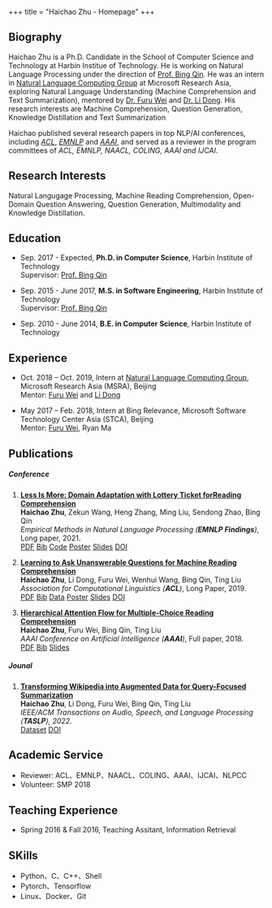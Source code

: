 +++
title = "Haichao Zhu - Homepage"
+++

## Biography

<!-- {{< figure class="avatar" src="/avatar.png" alt="avatar">}} -->
Haichao Zhu is a Ph.D. Candidate in the School of Computer Science and Technology at Harbin Institue of Technology.
He is working on Natural Language Processing under the direction of [Prof. Bing Qin](http://ir.hit.edu.cn/~qinb/).
He was an intern in [Natural Language Computing Group](https://www.microsoft.com/en-us/research/group/natural-language-computing/) at Microsoft Research Asia, exploring Natural Language Understanding (Machine Comprehension and Text Summarization), mentored by [Dr. Furu Wei](http://gitnlp.org/index.html) and [Dr. Li Dong](http://dong.li).
His research interests are Machine Comprehension, Question Generation, Knowledge Distillation and Text Summarization 

Haichao published several research papers in top NLP/AI conferences, including [*ACL*](http://www.acl2019.org/EN/index.xhtml), [*EMNLP*](https://2021.emnlp.org/) and [*AAAI*](https://aaai.org/Conferences/AAAI-18/), and served as a reviewer in the program committees of *ACL, EMNLP, NAACL, COLING, AAAI and IJCAI*.


## Research Interests
Natural Langugage Processing, Machine Reading Comprehension, Open-Domain Question Answering, Question Generation, Multimodality and Knowledge Distillation.

## Education

- Sep. 2017 - Expected, **Ph.D. in Computer Science**, Harbin Institute of Technology <br> Supervisor: [Prof. Bing Qin](http://ir.hit.edu.cn/~qinb/)

- Sep. 2015 - June 2017, **M.S. in Software Engineering**, Harbin Institute of Technology <br> Supervisor: [Prof. Bing Qin](http://ir.hit.edu.cn/~qinb/)

- Sep. 2010 - June 2014, **B.E. in Computer Science**, Harbin Institute of Technology

## Experience

- Oct. 2018 – Oct. 2019, Intern at [Natural Language Computing Group](https://www.microsoft.com/en-us/research/group/natural-language-computing/), Microsoft Research Asia (MSRA), Beijing <br> Mentor: [Furu Wei](http://gitnlp.org/index.html) and [Li Dong](http://dong.li)

- May 2017 – Feb. 2018, Intern at Bing Relevance, Microsoft Software Technology Center Asia (STCA), Beijing <br> Mentor: [Furu Wei](http://gitnlp.org/index.html), Ryan Ma

## Publications


##### Conference
1. [**Less Is More: Domain Adaptation with Lottery Ticket forReading Comprehension**](https://aclanthology.org/2021.findings-emnlp.95/)
<br> **Haichao Zhu**, Zekun Wang, Heng Zhang, Ming Liu, Sendong Zhao, Bing Qin
<br> *Empirical Methods in Natural Language Processing (**EMNLP Findings**)*, Long paper, 2021.
<br> [PDF](zhu-2021-domain.pdf)
[Bib](2021.findings-emnlp.95.bib)
[Code](https://github.com/haichao592/ALTER)
[Poster](emnlp21_poster.pdf) 
[Slides](emnlp21_slides.pdf) 
[DOI](http://dx.doi.org/10.18653/v1/2021.findings-emnlp.95) 

1. [**Learning to Ask Unanswerable Questions for Machine Reading Comprehension**](https://www.aclweb.org/anthology/P19-1415)
<br> **Haichao Zhu**, Li Dong, Furu Wei, Wenhui Wang, Bing Qin, Ting Liu 
<br> *Association for Computational Linguistics (**ACL**)*, Long Paper, 2019.
<br> [PDF](zhu-etal-2019-learning.pdf) 
[Bib](zhu-etal-2019-learning.bib) 
[Data](https://github.com/haichao592/UnAnsQ) 
[Poster](acl19_poster.pdf) 
[Slides](acl19_slides.pdf) 
[DOI](https://doi.org/10.18653/v1/P19-1415) 

1. [**Hierarchical Attention Flow for Multiple-Choice Reading Comprehension**](https://ojs.aaai.org/index.php/AAAI/article/view/12040)
<br> **Haichao Zhu**, Furu Wei, Bing Qin, Ting Liu
<br> *AAAI Conference on Artificial Intelligence (**AAAI**)*, Full paper, 2018.
<br> [PDF](zhu-etal-2018-hierarchical.pdf) 
[Bib](zhu-etal-2018-hierarchical.bib) 
[Slides](aaai18_slides.pdf)

##### Jounal
1. [**Transforming Wikipedia into Augmented Data for Query-Focused Summarization**](https://arxiv.org/abs/1911.03324)
<br> **Haichao Zhu**, Li Dong, Furu Wei, Bing Qin, Ting Liu
<br> *IEEE/ACM Transactions on Audio, Speech, and Language Processing (**TASLP**), 2022.*
<br> [Dataset](https://aka.ms/wikiref)
[DOI](https://doi.org/10.1109/TASLP.2022.3171963)

<!-- ##### Preprint
1. [**Transforming Wikipedia into Augmented Data for Query-Focused Summarization**](https://arxiv.org/abs/1911.03324)
<br> **Haichao Zhu**, Li Dong, Furu Wei, Bing Qin, Ting Liu
<br> *arXiv:1911.03324 (**Arxiv**)*, 2019.
<br> [PDF](zhu-2019-transforming.pdf) 
[Bib](zhu-2019-transforming.bib) 
[Dataset](https://drive.google.com/drive/folders/1VLUvj0sapMYS-3_oFEeN8nxxoV2AUVYS?usp=sharing)  -->

<!-- 1. **Answer Guided Neural Network for Conversational Question Generation**
<br> Zekun Wang, **Haichao Zhu**, Ming Liu, Yiheng Xu, Bing Qin -->

## Academic Service
- Reviewer: ACL、EMNLP、NAACL、COLING、AAAI、IJCAI、NLPCC
- Volunteer: SMP 2018

## Teaching Experience
- Spring 2016 & Fall 2016, Teaching Assitant, Information Retrieval

## SKills
- Python、C、C++、Shell
- Pytorch、Tensorflow
- Linux、Docker、Git

